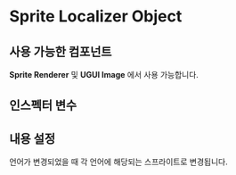 # Sprite Localizer Object

## 사용 가능한 컴포넌트

**Sprite Renderer** 및 **UGUI Image** 에서 사용 가능합니다.

## 인스펙터 변수

## 내용 설정

언어가 변경되었을 때 각 언어에 해당되는 스프라이트로 변경됩니다.

